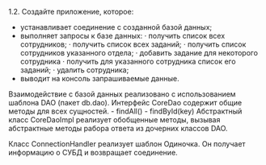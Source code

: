 1.2. Создайте приложение, которое:
- устанавливает соединение с созданной базой данных;
- выполняет запросы к базе данных:
· получить список всех сотрудников;
· получить список всех заданий;
· получить список сотрудников указанного отдела;
· добавить задание для некоторого сотрудника
· получить для указанного сотрудника список его заданий;
· удалить сотрудника;
- выводит на консоль запрашиваемые данные.

Взаимодействие с базой данных реализовано с использованием шаблона DAO (пакет db.dao).
Интерфейс CoreDao содержит общие методы для всех сущностей.
    - findAll()
    - findById(key)
Абстрактный класс CoreDaoImpl реализует обобщенные методы, вызывая абстрактные методы рабора ответа
из дочерних классов DAO.

Класс ConnectionHandler реализует шаблон Одиночка. Он получает информацию о СУБД и возвращает соединение.
